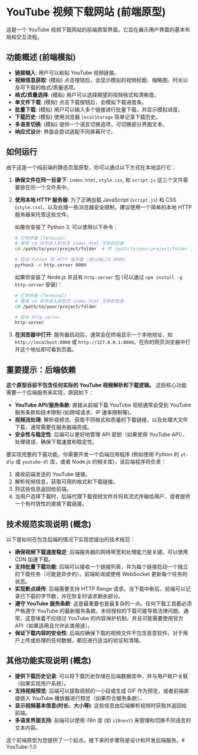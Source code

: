 # YouTube 视频下载网站 (前端原型)

这是一个 YouTube 视频下载网站的前端原型界面。它旨在展示用户界面的基本布局和交互流程。

## 功能概述 (前端模拟)

*   **链接输入**: 用户可以粘贴 YouTube 视频链接。
*   **视频信息获取**: (模拟) 点击按钮后，会显示模拟的视频标题、缩略图、时长以及可下载的格式/质量选项。
*   **格式/质量选择**: (模拟) 用户可以选择期望的视频格式和清晰度。
*   **单文件下载**: (模拟) 点击下载按钮后，会模拟下载进度条。
*   **批量下载**: (模拟) 用户可以输入多个链接进行批量下载，并显示模拟进度。
*   **下载历史**: (模拟) 使用浏览器 `localStorage` 简单记录下载历史。
*   **多语言切换**: (模拟) 提供一个语言切换选项，可切换部分界面文本。
*   **响应式设计**: 界面会尝试适配不同屏幕尺寸。

## 如何运行

由于这是一个纯前端的静态页面原型，你可以通过以下方式在本地运行它：

1.  **确保文件在同一目录下**: `index.html`, `style.css`, 和 `script.js` 这三个文件需要放在同一个文件夹中。
2.  **使用本地 HTTP 服务器**: 为了正确加载 JavaScript (`script.js`) 和 CSS (`style.css`)，以及处理一些浏览器安全限制，建议使用一个简单的本地 HTTP 服务器来托管这些文件。

    如果你安装了 Python 3, 可以使用以下命令：

    ```bash
    # 打开终端 (Terminal)
    # 使用 cd 命令进入到包含 index.html 文件的目录
    cd /path/to/your/project/folder  # 将 /path/to/your/project/folder 替换为实际的文件夹路径

    # 启动 Python 的 HTTP 服务器 (默认端口为 8000)
    python3 -m http.server 8000
    ```

    如果你安装了 Node.js 并且有 `http-server` 包 (可以通过 `npm install -g http-server` 安装)：

    ```bash
    # 打开终端 (Terminal)
    # 使用 cd 命令进入到包含 index.html 文件的目录
    cd /path/to/your/project/folder

    # 启动 http-server
    http-server
    ```

3.  **在浏览器中打开**: 服务器启动后，通常会在终端显示一个本地地址，如 `http://localhost:8000` 或 `http://127.0.0.1:8000`。在你的网页浏览器中打开这个地址即可看到页面。

## 重要提示：后端依赖

**这个原型目前不包含任何实际的 YouTube 视频解析和下载逻辑。** 这些核心功能需要一个后端服务来实现，原因如下：

*   **YouTube API/服务条款**: 直接从前端下载 YouTube 视频通常会受到 YouTube 服务条款和技术限制 (如跨域请求、IP 速率限制等)。
*   **视频流处理**: 解析视频流、获取不同格式和质量的下载链接，以及处理大文件下载，通常需要在服务器端完成。
*   **安全性与稳定性**: 后端可以更好地管理 API 密钥（如果使用 YouTube API）、处理错误、确保下载速度和稳定性。

要实现完整的下载功能，你需要开发一个后端应用程序 (例如使用 Python 的 `yt-dlp` 或 `youtube-dl` 库，或者 Node.js 的相关库)，该后端程序将负责：

1.  接收前端发送的 YouTube 链接。
2.  解析视频信息，获取可用的格式和下载链接。
3.  将这些信息返回给前端。
4.  当用户选择下载时，后端代理下载视频文件并将其流式传输给用户，或者提供一个有时效性的直接下载链接。

## 技术规范实现说明 (概念)

以下是如何在包含后端的情况下实现您提出的技术规范：

*   **确保视频下载速度稳定**: 后端服务器的网络带宽和处理能力是关键。可以使用 CDN 加速下载。
*   **支持批量下载功能**: 后端可以接收一个链接列表，并为每个链接启动一个独立的下载任务（可能是异步的）。前端轮询或使用 WebSocket 更新每个任务的状态。
*   **实现断点续传**: 后端需要支持 HTTP Range 请求。当下载中断后，前端可以记录已下载的字节数，并在恢复时请求剩余部分。
*   **遵守 YouTube 服务条款**: 这是最重要也是最复杂的一点。任何下载工具都必须严格遵守 YouTube 的最新服务条款。未经授权的下载可能导致法律问题。通常，这意味着不应绕过 YouTube 的内容保护机制，并且可能需要使用官方 API（如果适用且允许此类用途）。
*   **保证下载内容的安全性**: 后端应确保下载的视频文件不包含恶意软件。对于用户上传或处理的任何数据，都应进行适当的验证和清理。

## 其他功能实现说明 (概念)

*   **提供下载历史记录**: 可以将下载历史存储在后端数据库中，并与用户账户关联（如果实现用户系统）。
*   **支持视频预览**: 后端可以提取视频的一小段或生成 GIF 作为预览，或者前端直接嵌入 YouTube 播放器进行预览（如果符合服务条款）。
*   **显示视频基本信息(时长、大小等)**: 这些信息由后端解析视频时获取并返回给前端。
*   **多语言界面支持**: 前端可以使用 i18n 库 (如 `i18next`) 来管理和切换不同语言的文本内容。

这个前端原型为您提供了一个起点。接下来的步骤将是设计和开发后端服务。# YouTube-1.0
